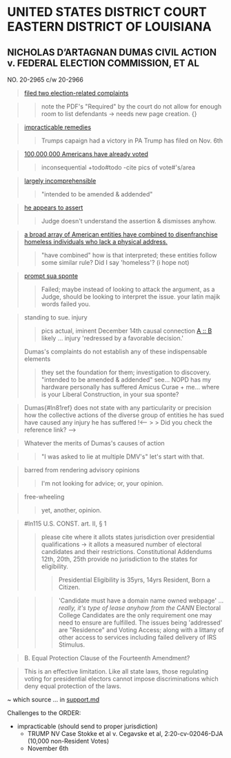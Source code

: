 # UNITED STATES DISTRICT COURT EASTERN DISTRICT OF LOUISIANA

## NICHOLAS D’ARTAGNAN DUMAS CIVIL ACTION v. FEDERAL ELECTION COMMISSION, ET AL

NO. 20-2965 c/w 20-2966

>[filed two election-related complaints](https://github.com/ActionProjects/Actions/blame/main/actions/pages/theSuits/filed/Federal/case2.20-cv-029565-MLCF-DPC/order.md#L21)

> > note the PDF's "Required" by the court do not allow for enough room to list defendants -> needs new page creation.
> > {}

> [impracticable remedies](https://github.com/ActionProjects/Actions/blame/main/actions/pages/theSuits/filed/Federal/case2.20-cv-029565-MLCF-DPC/order.md#L23)
> > Trumps capaign had a victory in PA
> > Trump has filed on Nov. 6th

> [100,000,000 Americans have already voted](https://github.com/ActionProjects/Actions/blame/main/actions/pages/theSuits/filed/Federal/case2.20-cv-029565-MLCF-DPC/order.md#L27)
> > inconsequential
> > +todo#todo -cite pics of vote#'s/area

> [largely incomprehensible](https://github.com/ActionProjects/Actions/blame/main/actions/pages/theSuits/filed/Federal/case2.20-cv-029565-MLCF-DPC/order.md#L31)
> > "intended to be amended & addended"

> [he appears to assert](https://github.com/ActionProjects/Actions/blame/main/actions/pages/theSuits/filed/Federal/case2.20-cv-029565-MLCF-DPC/order.md#L33)
> > Judge doesn't understand the assertion & dismisses anyhow.

> [a broad array of American entities have combined to disenfranchise homeless individuals who lack a physical address.](https://github.com/ActionProjects/Actions/blame/main/actions/pages/theSuits/filed/Federal/case2.20-cv-029565-MLCF-DPC/order.md#L33-59)
> > "have combined" how is that interpreted; these entities follow some similar rule? Did I say 'homeless'? (i hope not)

> [prompt sua sponte](https://github.com/ActionProjects/Actions/blame/main/actions/pages/theSuits/filed/Federal/case2.20-cv-029565-MLCF-DPC/order.md#L61 "In law, sua sponte or suo motu describes an act of authority taken without formal prompting from another party. The term is usually applied to actions by a judge taken without a prior motion or request from the parties. The form nostra sponte is sometimes used by the court itself, when the action is taken by a multi-member court, such as an appellate court, rather than by a single judge. While usually applied to actions of a court, the term may reasonably be applied to actions by government agencies and individuals acting in official capacity. One situation in which a party might encourage a judge to move sua sponte occurs when that party is preserving a special appearance, and therefore cannot make motions on its own behalf without making a general appearance. https://en.wikipedia.org/wiki/Sua_sponte")
> > Failed; maybe instead of looking to attack the argument, as a Judge, should be looking to interpret the issue. your latin majik words failed you.

> standing to sue.
> injury
> > pics
> actual, iminent
> > December 14th
> causal connection
> > [A :: B](https://en.wikipedia.org/wiki/List_of_logic_symbols "getting there")
> likely ... injury 'redressed by a favorable decision.'
> >
> Dumas's complaints do not establish any of these indispensable elements
> > they set the foundation for them; investigation to discovery.
> > "intended to be amended & addended" see... NOPD has my hardware
> personally has suffered
> > Amicus Curae + me... where is your Liberal Construction, in your sua sponte?

> Dumas{#ln81ref} does not state with any particularity or precision how the collective actions of the diverse group of entities he has sued have caused any injury he has suffered
!<-- > > Did you check the reference link? -->
<!-- Responding to this order is a waste of time for someone who isn't giving attention anyhow. The appearance of judicial diligence, through the copy pasting of some rulings, most likely from a legal understudy, is largely a display of ignorance of the issue; and, highlights the failure to check the link posted for reference. The Judges OPINIONS slip through the wording used; making clear a posture. -->

> Whatever the merits of Dumas's causes of action
<!-- > > the Merits are to be investigated in this court. -->
> > "I was asked to lie at multiple DMV's" let's start with that.

> barred from rendering advisory opinions
> > I'm not looking for advice; or, your opinion.

> free-wheeling
> > yet, another, opinion.

> #ln115 U.S. CONST. art. II, § 1
> > please cite where it allots states jurisdiction over presidential qualifications -> it allots a measured number of electoral candidates and their restrictions. Constitutional Addendums 12th, 20th, 25th provide no jurisdiction to the states for eligibility.
> > > Presidential Eligibility is 35yrs, 14yrs Resident, Born a Citizen.
<!-- > > wtf are you thinking the states can restrict that? -->
> > > 'Candidate must have a domain name owned webpage' ... *really, it's type of lease anyhow from the CANN*
> > > Electoral College Candidates are the only requirement one may need to ensure are fulfilled. The issues being 'addressed' are "Residence" and Voting Access; along with a littany of other access to services including failed delivery of IRS Stimulus.

> 
> > 

<!-- 
it's more important you able to interpret me; than I you.

the duty upon the court is to establish communicative grounds via translations and comprehension of the truths before it.

the blatant omissions from the Order show a true disregard for the premise of a court in the first place.

The strictly one sided; narrowly scoped view, is in defense of ignorance; rather than begging the questions before it.

The
-->

> B. Equal Protection Clause of the Fourteenth Amendment?

> This is an effective limitation. Like all state laws, those regulating voting for presidential electors cannot impose discriminations which deny equal protection of the laws.

~ which source ... in [support.md](/actions/pages/theSuits/Complaints/Presidential_Campaign/Support.md)

Challenges to the ORDER:
- impracticable (should send to proper jurisdiction)
  - TRUMP NV Case Stokke et al v. Cegavske et al, 2:20-cv-02046-DJA (10,000 non-Resident Votes)
  - November 6th

<!--made this a while back; thought I had more things to remove, hadn't committed it for nearly a week?. may continue it as a working document for the 'appeal'-->
